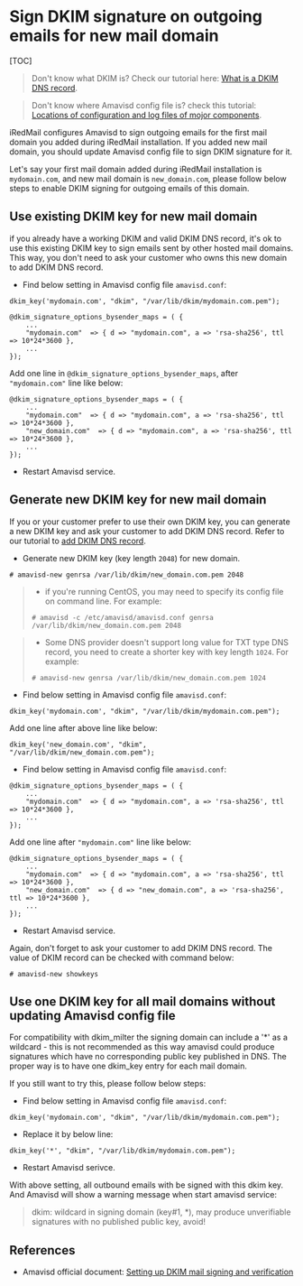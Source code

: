 # Sign DKIM signature on outgoing emails for new mail domain

[TOC]

> Don't know what DKIM is? Check our tutorial here:
>  [What is a DKIM DNS record](./setup.dns.html#dkim-record-for-your-mail-domain-name).


> Don't know where Amavisd config file is? check this tutorial:
> [Locations of configuration and log files of mojor components](file.locations.html#amavisd).

iRedMail configures Amavisd to sign outgoing emails for the first mail domain
you added during iRedMail installation. If you added new mail domain, you
should update Amavisd config file to sign DKIM signature for it.

Let's say your first mail domain added during iRedMail installation is
`mydomain.com`, and new mail domain is `new_domain.com`, please follow below
steps to enable DKIM signing for outgoing emails of this domain.

## Use existing DKIM key for new mail domain

if you already have a working DKIM and valid DKIM DNS record, it's ok to
use this existing DKIM key to sign emails sent by other hosted mail domains.
This way, you don't need to ask your customer who owns this new domain to add
DKIM DNS record.

* Find below setting in Amavisd config file `amavisd.conf`:

```
dkim_key('mydomain.com', "dkim", "/var/lib/dkim/mydomain.com.pem");

@dkim_signature_options_bysender_maps = ( {
    ...
    "mydomain.com"  => { d => "mydomain.com", a => 'rsa-sha256', ttl => 10*24*3600 },
    ...
});
```

Add one line in `@dkim_signature_options_bysender_maps`, after `"mydomain.com"`
line like below:

```
@dkim_signature_options_bysender_maps = ( {
    ...
    "mydomain.com"  => { d => "mydomain.com", a => 'rsa-sha256', ttl => 10*24*3600 },
    "new_domain.com"  => { d => "mydomain.com", a => 'rsa-sha256', ttl => 10*24*3600 },
    ...
});
```

* Restart Amavisd service.

## Generate new DKIM key for new mail domain

If you or your customer prefer to use their own DKIM key, you can generate
a new DKIM key and ask your customer to add DKIM DNS record. Refer to our
tutorial to [add DKIM DNS record](setup.dns.html#dkim-record-for-your-mail-domain-name).

* Generate new DKIM key (key length `2048`) for new domain.

```shell
# amavisd-new genrsa /var/lib/dkim/new_domain.com.pem 2048
```

> * if you're running CentOS, you may need to specify its config file on
>   command line. For example:
> 
> `# amavisd -c /etc/amavisd/amavisd.conf genrsa /var/lib/dkim/new_domain.com.pem 2048`

> * Some DNS provider doesn't support long value for TXT type DNS record, you
>   need to create a shorter key with key length `1024`. For example:
> 
> `# amavisd-new genrsa /var/lib/dkim/new_domain.com.pem 1024`

* Find below setting in Amavisd config file `amavisd.conf`:

```
dkim_key('mydomain.com', "dkim", "/var/lib/dkim/mydomain.com.pem");
```

Add one line after above line like below:

```
dkim_key('new_domain.com', "dkim", "/var/lib/dkim/new_domain.com.pem");
```

* Find below setting in Amavisd config file `amavisd.conf`:

```
@dkim_signature_options_bysender_maps = ( {
    ...
    "mydomain.com"  => { d => "mydomain.com", a => 'rsa-sha256', ttl => 10*24*3600 },
    ...
});
```

Add one line after `"mydomain.com"` line like below:

```
@dkim_signature_options_bysender_maps = ( {
    ...
    "mydomain.com"  => { d => "mydomain.com", a => 'rsa-sha256', ttl => 10*24*3600 },
    "new_domain.com"  => { d => "new_domain.com", a => 'rsa-sha256', ttl => 10*24*3600 },
    ...
});
```

* Restart Amavisd service.

Again, don't forget to ask your customer to add DKIM DNS record. The value of
DKIM record can be checked with command below:

```shell
# amavisd-new showkeys
```

## Use one DKIM key for all mail domains without updating Amavisd config file

For compatibility with dkim_milter the signing domain can include a '*'
as a wildcard - this is not recommended as this way amavisd could produce
signatures which have no corresponding public key published in DNS.
The proper way is to have one dkim_key entry for each mail domain.

If you still want to try this, please follow below steps:

* Find below setting in Amavisd config file `amavisd.conf`:

```
dkim_key('mydomain.com', "dkim", "/var/lib/dkim/mydomain.com.pem");
```

* Replace it by below line:

```
dkim_key('*', "dkim", "/var/lib/dkim/mydomain.com.pem");
```

* Restart Amavisd serivce.

With above setting, all outbound emails with be signed with this dkim key.
And Amavisd will show a warning message when start amavisd service:

> dkim: wildcard in signing domain (key#1, *), may produce unverifiable
> signatures with no published public key, avoid!

## References

* Amavisd official document: [Setting up DKIM mail signing and verification](http://www.ijs.si/software/amavisd/amavisd-new-docs.html#dkim)
